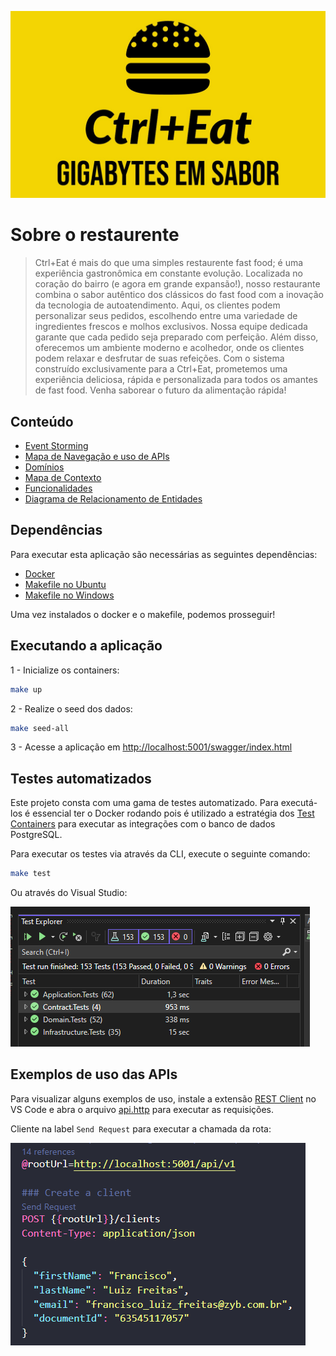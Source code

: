 <p align="center">
    <img src="./docs/assets/Ctrl+Eat-logos_v2.jpeg" width="600"/>
</p>

# Sobre o restaurente

> Ctrl+Eat é mais do que uma simples restaurente fast food; é uma experiência gastronômica em constante evolução. Localizada no coração do bairro (e agora em grande expansão!), nosso restaurante combina o sabor autêntico dos clássicos do fast food com a inovação da tecnologia de autoatendimento. Aqui, os clientes podem personalizar seus pedidos, escolhendo entre uma variedade de ingredientes frescos e molhos exclusivos. Nossa equipe dedicada garante que cada pedido seja preparado com perfeição. Além disso, oferecemos um ambiente moderno e acolhedor, onde os clientes podem relaxar e desfrutar de suas refeições. Com o sistema construído exclusivamente para a Ctrl+Eat, prometemos uma experiência deliciosa, rápida e personalizada para todos os amantes de fast food. Venha saborear o futuro da alimentação rápida!

## Conteúdo

- [Event Storming](https://miro.com/app/board/uXjVMlp82Do=/?share_link_id=110707337684)
- [Mapa de Navegação e uso de APIs](https://miro.com/app/board/uXjVNXQyIeY=/?share_link_id=702397873101)
- [Domínios](./docs/features/00%20Domínios/dominios.md)
- [Mapa de Contexto](./docs/features/01%20Mapa%20de%20Contexto/mapa_contexto.md)
- [Funcionalidades](./docs/features/features.md)
- [Diagrama de Relacionamento de Entidades](./docs/database/database.md)
 
## Dependências

Para executar esta aplicação são necessárias as seguintes dependências:

- [Docker](https://docs.docker.com/engine/install/)
- [Makefile no Ubuntu](https://linuxhint.com/install-make-ubuntu/)
- [Makefile no Windows](https://linuxhint.com/run-makefile-windows/)

Uma vez instalados o docker e o makefile, podemos prosseguir!

## Executando a aplicação

1 - Inicialize os containers:
```bash
make up
```

2 - Realize o seed dos dados:
```bash
make seed-all
```

3 - Acesse a aplicação em [http://localhost:5001/swagger/index.html](http://localhost:5001/swagger/index.html)

## Testes automatizados

Este projeto consta com uma gama de testes automatizado. Para executá-los é essencial ter o Docker rodando pois é utilizado a estratégia dos [Test Containers](https://dotnet.testcontainers.org/) para executar as integrações com o banco de dados PostgreSQL.

Para executar os testes via através da CLI, execute o seguinte comando:
```bash
make test
```

Ou através do Visual Studio:

![visual_studio_test](./docs/assets/visual_studio_test.png)

## Exemplos de uso das APIs

Para visualizar alguns exemplos de uso, instale a extensão [REST Client](https://marketplace.visualstudio.com/items?itemName=humao.rest-client) no VS Code e abra o arquivo [api.http](./api/CtrlEat/src/Adapters/Driving/Web.Api/api.http) para executar as requisições.

Cliente na label `Send Request` para executar a chamada da rota:

![rest_client_example](./docs/assets/rest_client_example.png)